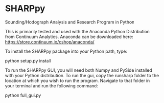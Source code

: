 SHARPpy
=======
Sounding/Hodograph Analysis and Research Program in Python

This is primarily tested and used with the Anaconda Python Distribution
from Continuum Analytics. Anaconda can be downloaded here:
https://store.continuum.io/cshop/anaconda/

To install the SHARPpy package into your Python path, type:

python setup.py install

To run the SHARPpy GUI, you will need both Numpy and PySide installed
with your Python distribution.  To run the gui, copy the runsharp folder
to the location at which you wish to run the program. Navigate to that
folder in your terminal and run the following command:

python full_gui.py